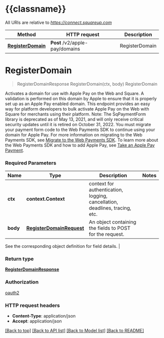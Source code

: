 # {{classname}}

All URIs are relative to *https://connect.squareup.com*

Method | HTTP request | Description
------------- | ------------- | -------------
[**RegisterDomain**](ApplePayApi.md#RegisterDomain) | **Post** /v2/apple-pay/domains | RegisterDomain

# **RegisterDomain**
> RegisterDomainResponse RegisterDomain(ctx, body)
RegisterDomain

Activates a domain for use with Apple Pay on the Web and Square. A validation is performed on this domain by Apple to ensure that it is properly set up as an Apple Pay enabled domain.  This endpoint provides an easy way for platform developers to bulk activate Apple Pay on the Web with Square for merchants using their platform.  Note: The SqPaymentForm library is deprecated as of May 13, 2021, and will only receive critical security updates until it is retired on October 31, 2022. You must migrate your payment form code to the Web Payments SDK to continue using your domain for Apple Pay. For more information on migrating to the Web Payments SDK, see [Migrate to the Web Payments SDK](https://developer.squareup.com/docs/web-payments/migrate).  To learn more about the Web Payments SDK and how to add Apple Pay, see [Take an Apple Pay Payment](https://developer.squareup.com/docs/web-payments/apple-pay).

### Required Parameters

Name | Type | Description  | Notes
------------- | ------------- | ------------- | -------------
 **ctx** | **context.Context** | context for authentication, logging, cancellation, deadlines, tracing, etc.
  **body** | [**RegisterDomainRequest**](RegisterDomainRequest.md)| An object containing the fields to POST for the request.

See the corresponding object definition for field details. | 

### Return type

[**RegisterDomainResponse**](RegisterDomainResponse.md)

### Authorization

[oauth2](../README.md#oauth2)

### HTTP request headers

 - **Content-Type**: application/json
 - **Accept**: application/json

[[Back to top]](#) [[Back to API list]](../README.md#documentation-for-api-endpoints) [[Back to Model list]](../README.md#documentation-for-models) [[Back to README]](../README.md)

